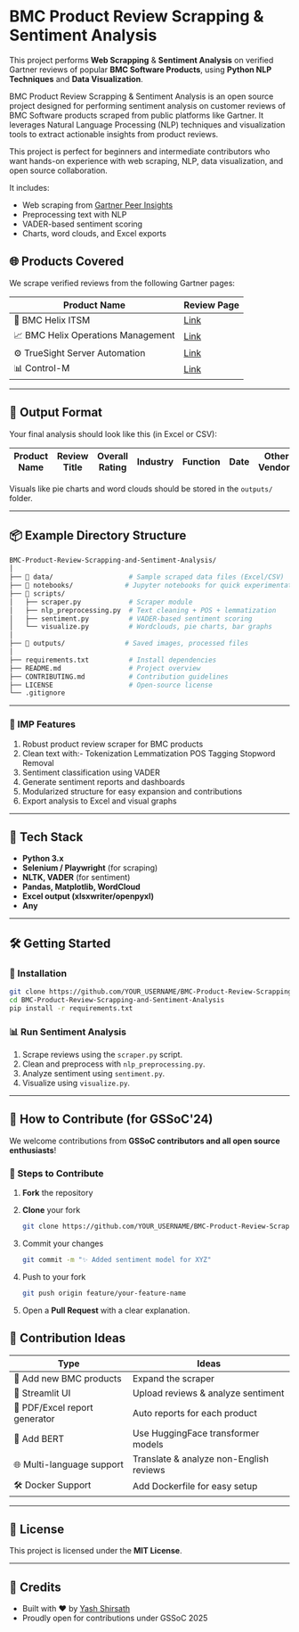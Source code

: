 # BMC Product Review Scrapping & Sentiment Analysis

This project performs **Web Scrapping** & **Sentiment Analysis** on verified Gartner reviews of popular **BMC Software Products**, using **Python NLP Techniques** and **Data Visualization**.

BMC Product Review Scrapping & Sentiment Analysis is an open source project designed for performing sentiment analysis on customer reviews of BMC Software products scraped from public platforms like Gartner. It leverages Natural Language Processing (NLP) techniques and visualization tools to extract actionable insights from product reviews.

This project is perfect for beginners and intermediate contributors who want hands-on experience with web scraping, NLP, data visualization, and open source collaboration.

It includes:
- Web scraping from [Gartner Peer Insights](https://www.gartner.com/reviews)
- Preprocessing text with NLP
- VADER-based sentiment scoring
- Charts, word clouds, and Excel exports

## 🌐 Products Covered

We scrape verified reviews from the following Gartner pages:

| Product Name | Review Page |
|--------------|-------------|
| 🧠 BMC Helix ITSM | [Link](https://www.gartner.com/reviews/market/software-asset-management-tools/vendor/bmc/product/bmc-helix-itsm/reviews) |
| 📈 BMC Helix Operations Management | [Link](https://www.gartner.com/reviews/market/aiops-platforms/vendor/bmc/product/bmc-helix-operations-management-with-aiops/reviews) |
| ⚙️ TrueSight Server Automation | [Link](https://www.gartner.com/reviews/market/integrated-systems/vendor/bmc/product/bmc-truesight-automation-for-servers/reviews) |
| 📊 Control-M | [Link](https://www.gartner.com/reviews/market/service-orchestration-and-automation-platforms/vendor/bmc/product/bmc-control-m/reviews) |

---

## 📁 Output Format

Your final analysis should look like this (in Excel or CSV):

| Product Name | Review Title | Overall Rating | Industry | Function | Date | Other Vendors | Country | Pros | Cons | Overall Comment | Sentiment |
|--------------|--------------|----------------|----------|----------|------|----------------|---------|------|------|------------------|-----------|

Visuals like pie charts and word clouds should be stored in the `outputs/` folder.

---

## 📦 Example Directory Structure
   ```bash
BMC-Product-Review-Scrapping-and-Sentiment-Analysis/
│
├── 📂 data/                   # Sample scraped data files (Excel/CSV)
├── 📂 notebooks/             # Jupyter notebooks for quick experimentation
├── 📂 scripts/
│   ├── scraper.py            # Scraper module
│   ├── nlp_preprocessing.py  # Text cleaning + POS + lemmatization
│   ├── sentiment.py          # VADER-based sentiment scoring
│   └── visualize.py          # Wordclouds, pie charts, bar graphs
│
├── 📂 outputs/               # Saved images, processed files
│
├── requirements.txt          # Install dependencies
├── README.md                 # Project overview
├── CONTRIBUTING.md           # Contribution guidelines
├── LICENSE                   # Open-source license
└── .gitignore
   ```

---

### 🧠 IMP Features

1. Robust product review scraper for BMC products
2. Clean text with:-
   Tokenization
   Lemmatization
   POS Tagging
   Stopword Removal
3. Sentiment classification using VADER
4. Generate sentiment reports and dashboards
5. Modularized structure for easy expansion and contributions
6. Export analysis to Excel and visual graphs

---

## 🚀 Tech Stack

- **Python 3.x**
- **Selenium / Playwright** (for scraping)
- **NLTK, VADER** (for sentiment)
- **Pandas, Matplotlib, WordCloud**
- **Excel output (xlsxwriter/openpyxl)**
- **Any**
---

## 🛠️ Getting Started

### 🔧 Installation

```bash
git clone https://github.com/YOUR_USERNAME/BMC-Product-Review-Scrapping-and-Sentiment-Analysis.git
cd BMC-Product-Review-Scrapping-and-Sentiment-Analysis
pip install -r requirements.txt
````

### 📊 Run Sentiment Analysis

1. Scrape reviews using the `scraper.py` script.
2. Clean and preprocess with `nlp_preprocessing.py`.
3. Analyze sentiment using `sentiment.py`.
4. Visualize using `visualize.py`.

---

## 🤝 How to Contribute (for GSSoC'24)

We welcome contributions from **GSSoC contributors and all open source enthusiasts**!

### 🔁 Steps to Contribute

1. **Fork** the repository
2. **Clone** your fork

   ```bash
   git clone https://github.com/YOUR_USERNAME/BMC-Product-Review-Scrapping-and-Sentiment-Analysis.git
   ```
3. Commit your changes

   ```bash
   git commit -m "✨ Added sentiment model for XYZ"
   ```
4. Push to your fork

   ```bash
   git push origin feature/your-feature-name
   ```
6. Open a **Pull Request** with a clear explanation.


## 🧠 Contribution Ideas

| Type                          | Ideas                                   |
| ----------------------------- | --------------------------------------- |
| 🔄 Add new BMC products       | Expand the scraper                      |
| 🎨 Streamlit UI               | Upload reviews & analyze sentiment      |
| 🧾 PDF/Excel report generator | Auto reports for each product           |
| 🤖 Add BERT                   | Use HuggingFace transformer models      |
| 🌐 Multi-language support     | Translate & analyze non-English reviews |
| 🛠 Docker Support             | Add Dockerfile for easy setup           |

---

## 📜 License

This project is licensed under the **MIT License**.

---

## 🙌 Credits

* Built with ❤️ by [Yash Shirsath](https://www.linkedin.com/in/yash-shirsath-cr49/)
* Proudly open for contributions under GSSoC 2025

```
